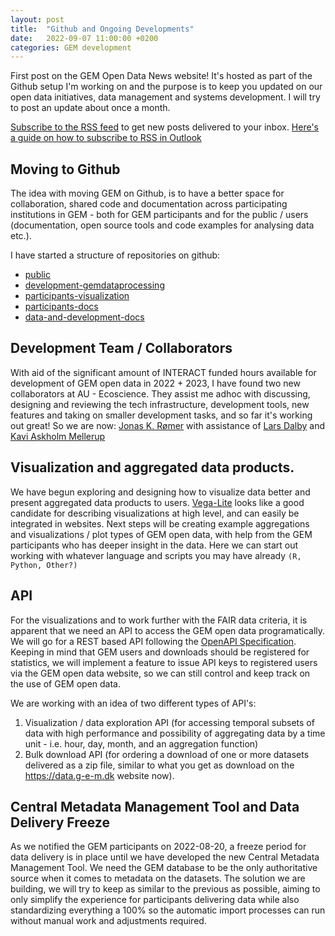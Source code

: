 ```yaml
---
layout: post
title:  "Github and Ongoing Developments"
date:   2022-09-07 11:00:00 +0200
categories: GEM development
---
```

First post on the GEM Open Data News website! It's hosted as part of the Github setup I'm working on and the purpose is to keep you updated on our open data initiatives, data management and systems development. I will try to post an update about once a month. 

  [Subscribe to the RSS feed](/public-open-data-news/feed.xml) to get new posts delivered to your inbox. [Here's a guide on how to subscribe to RSS in Outlook](https://support.microsoft.com/en-us/office/subscribe-to-an-rss-feed-73c6e717-7815-4594-98e5-81fa369e951c)
## Moving to Github
The idea with moving GEM on Github, is to have a better space for collaboration, shared code and documentation across participating institutions in GEM - both for GEM participants and for the public / users (documentation, open source tools and code examples for analysing data etc.).

I have started a structure of repositories on github:

- [public](https://github.com/GreenlandEcosystemMonitoring/public)
- [development-gemdataprocessing](https://github.com/GreenlandEcosystemMonitoring/development-gemdataprocessing)
- [participants-visualization](https://github.com/GreenlandEcosystemMonitoring/participants-visualization)
- [participants-docs](https://github.com/GreenlandEcosystemMonitoring/participants-docs)
- [data-and-development-docs](https://github.com/GreenlandEcosystemMonitoring/data-and-development-docs)

## Development Team / Collaborators
With aid of the significant amount of INTERACT funded hours available for development of GEM open data in 2022 + 2023, I have found two new collaborators at AU - Ecoscience. They assist me adhoc with discussing, designing and reviewing the tech infrastructure, development tools, new features and taking on smaller development tasks, and so far it's working out great! So we are now: [Jonas K. Rømer](https://github.com/orgs/GreenlandEcosystemMonitoring/people/JonasAU) with assistance of [Lars Dalby](https://github.com/orgs/GreenlandEcosystemMonitoring/people/LDalby) and [Kavi Askholm Mellerup](https://github.com/orgs/GreenlandEcosystemMonitoring/people/kaviecos)
## Visualization and aggregated data products.
We have begun exploring and designing how to visualize data better and present aggregated data products to users. [Vega-Lite](https://vega.github.io/vega-lite/) looks like a good candidate for describing visualizations at high level, and can easily be integrated in websites. Next steps will be creating example aggregations and visualizations / plot types of GEM open data, with help from the GEM participants who has deeper insight in the data. Here we can start out working with whatever language and scripts you may have already `(R, Python, Other?)`
## API 
For the visualizations and to work further with the FAIR data criteria, it is apparent that we need an API to access the GEM open data programatically. We will go for a REST based API following the [OpenAPI Specification](https://github.com/OAI/OpenAPI-Specification/). Keeping in mind that GEM users and downloads should be registered for statistics, we will implement a feature to issue API keys to registered users via the GEM open data website, so we can still control and keep track on the use of GEM open data.

We are working with an idea of two different types of API's:
1. Visualization / data exploration API (for accessing temporal subsets of data with high performance and possibility of aggregating data by a time unit - i.e. hour, day, month, and an aggregation function)
2. Bulk download API (for ordering a download of one or more datasets delivered as a zip file, similar to what you get as download on the https://data.g-e-m.dk website now).

## Central Metadata Management Tool and Data Delivery Freeze
As we notified the GEM participants on 2022-08-20, a freeze period for data delivery is in place until we have developed the new Central Metadata Management Tool.
We need the GEM database to be the only authoritative source when it comes to metadata on the datasets. The solution we are building, we will try to keep as similar to the previous as possible, aiming to only simplify the experience for participants delivering data while also standardizing everything a 100% so the automatic import processes can run without manual work and adjustments required.
